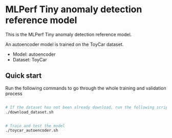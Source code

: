 # MLPerf Tiny anomaly detection reference model

This is the MLPerf Tiny anomaly detection reference model.

An autoencoder model is trained on the ToyCar dataset.

- Model: autoencoder
- Dataset: ToyCar

## Quick start

Run the following commands to go through the whole training and validation process

``` Bash

# If the dataset has not been already download, run the following script
./download_dataset.sh
```
``` Bash

# Train and test the model
./toycar_autoencoder.sh
```
